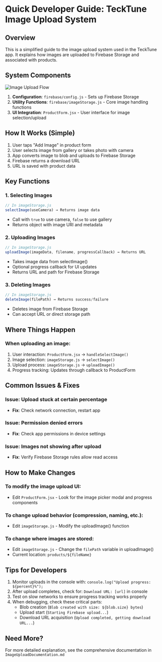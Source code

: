 # Quick Developer Guide: TeckTune Image Upload System

## Overview

This is a simplified guide to the image upload system used in the TeckTune app. It explains how images are uploaded to Firebase Storage and associated with products.

## System Components

![Image Upload Flow](https://i.imgur.com/8YaA8rO.png)

1. **Configuration**: `firebase/config.js` - Sets up Firebase Storage
2. **Utility Functions**: `firebase/imageStorage.js` - Core image handling functions
3. **UI Integration**: `ProductForm.jsx` - User interface for image selection/upload

## How It Works (Simple)

1. User taps "Add Image" in product form
2. User selects image from gallery or takes photo with camera
3. App converts image to blob and uploads to Firebase Storage
4. Firebase returns a download URL
5. URL is saved with product data

## Key Functions

### 1. Selecting Images
```javascript
// In imageStorage.js
selectImage(useCamera) → Returns image data
```
- Call with `true` to use camera, `false` to use gallery
- Returns object with image URI and metadata

### 2. Uploading Images
```javascript
// In imageStorage.js
uploadImage(imageData, filename, progressCallback) → Returns URL
```
- Takes image data from selectImage()
- Optional progress callback for UI updates
- Returns URL and path for Firebase Storage

### 3. Deleting Images
```javascript
// In imageStorage.js
deleteImage(filePath) → Returns success/failure
```
- Deletes image from Firebase Storage
- Can accept URL or direct storage path

## Where Things Happen

### When uploading an image:
1. User interaction: `ProductForm.jsx` → `handleSelectImage()`
2. Image selection: `imageStorage.js` → `selectImage()`
3. Upload process: `imageStorage.js` → `uploadImage()`
4. Progress tracking: Updates through callback to ProductForm

## Common Issues & Fixes

### Issue: Upload stuck at certain percentage
- **Fix**: Check network connection, restart app

### Issue: Permission denied errors
- **Fix**: Check app permissions in device settings

### Issue: Images not showing after upload
- **Fix**: Verify Firebase Storage rules allow read access

## How to Make Changes

### To modify the image upload UI:
- Edit `ProductForm.jsx` - Look for the image picker modal and progress components

### To change upload behavior (compression, naming, etc.):
- Edit `imageStorage.js` - Modify the uploadImage() function 

### To change where images are stored:
- Edit `imageStorage.js` - Change the `filePath` variable in uploadImage()
- Current location: `products/${fileName}`

## Tips for Developers

1. Monitor uploads in the console with: `console.log("Upload progress: ${percent}%");`
2. After upload completes, check for: `Download URL: [url]` in console
3. Test on slow networks to ensure progress tracking works properly
4. When debugging, check these critical parts:
   - Blob creation (`Blob created with size: ${blob.size} bytes`)
   - Upload start (`Starting Firebase upload...`)
   - Download URL acquisition (`Upload completed, getting download URL...`)

## Need More?

For more detailed explanation, see the comprehensive documentation in `ImageUploadDocumentation.md`